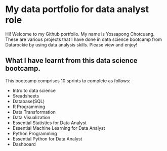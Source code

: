 # My data portfolio for data analyst role
Hi! Welcome to my Github portfolio. My name is Yossapong Chotcuang. These are various projects that I have done in data science bootcamp from Datarockie by using data analysis skills. Please view and enjoy!

## What I have learnt from this data science bootcamp.

This bootcamp comprises 10 sprints to complete as follows:

- Intro to data science
- Sreadsheets
- Database(SQL)
- R Programming
- Data Transformation
- Data Visualization
- Essential Statistics for Data Analyst
- Essential Machine Learning for Data Analyst
- Python Programming
- Essential Python for Data Analyst
- Dashboard


